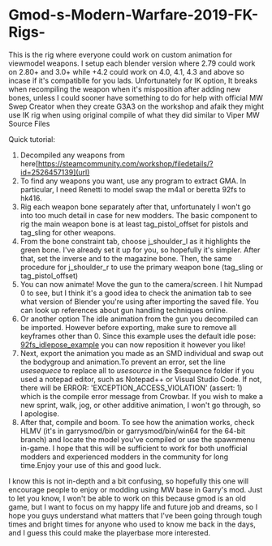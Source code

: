 # Gmod-s-Modern-Warfare-2019-FK-Rigs-

This is the rig where everyone could work on custom animation for viewmodel weapons. I setup each blender version where 2.79 could work on 2.80+ and 3.0+ while +4.2 could work on 4.0, 4.1, 4.3 and above so incase if it's compatiblle for you lads. Unfortunately for IK option, It breaks when recompiling the weapon when it's misposition after adding new bones, unless I could sooner have something to do for help with official MW Swep Creator when they create G3A3 on the workshop and afaik they might use IK rig when using original compile of what they did similar to Viper MW Source Files

Quick tutorial:
1. Decompiled any weapons from here[https://steamcommunity.com/workshop/filedetails/?id=2526457139](url)
2. To find any weapons you want, use any program to extract GMA. In particular, I need Renetti to model swap the m4a1 or beretta 92fs to hk416.
3. Rig each weapon bone separately after that, unfortunately I won't go into too much detail in case for new modders. The basic component to rig the main weapon bone is at least tag_pistol_offset for pistols and tag_sling for other weapons.
4. From the bone constraint tab, choose j_shoulder_l as it highlights the green bone. I've already set it up for you, so hopefully it's simpler. After that, set the inverse and to the magazine bone. Then, the same procedure for j_shoulder_r to use the primary weapon bone (tag_sling or tag_pistol_offset)
5. You can now animate! Move the gun to the camera/screen. I hit Numpad 0 to see, but I think it's a good idea to check the animation tab to see what version of Blender you're using after importing the saved file. You can look up references about gun handling techniques online.
6. Or another option The idle animation from the gun you decompiled can be imported. However before exporting, make sure to remove all keyframes other than 0. Since this example uses the default idle pose: [92fs_idlepose_example](https://github.com/user-attachments/assets/01f76b09-33bc-4ef9-a06c-ed3c7ee88847)
you can now reposition it however you like!
7. Next, export the animation you made as an SMD individual and swap out the bodygroup and animation.To prevent an error, set the line *usesequece* to replace all to *usesource* in the $sequence folder if you used a notepad editor, such as Notepad++ or Visual Studio Code. If not, there will be ERROR: 'EXCEPTION_ACCESS_VIOLATION' (assert: 1) which is the compile error message from Crowbar. If you wish to make a new sprint, walk, jog, or other additive animation, I won't go through, so I apologise.
8. After that, compile and boom. To see how the animation works, check HLMV (it's in garrysmod/bin or garrysmod/bin/win64 for the 64-bit branch) and locate the model you've compiled or use the spawnmenu in-game. I hope that this will be sufficient to work for both unofficial modders and experienced modders in the community for long time.Enjoy your use of this and good luck.

I know this is not in-depth and a bit confusing, so hopefully this one will encourage people to enjoy or modding using MW base in Garry's mod. Just to let you know, I won't be able to work on this because gmod is an old game, but I want to focus on my happy life and future job and dreams, so I hope you guys understand what matters that I've been going through tough times and bright times for anyone who used to know me back in the days, and I guess this could make the playerbase more interested.
